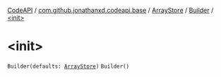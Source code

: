 [CodeAPI](../../../index.md) / [com.github.jonathanxd.codeapi.base](../../index.md) / [ArrayStore](../index.md) / [Builder](index.md) / [&lt;init&gt;](.)

# &lt;init&gt;

`Builder(defaults: `[`ArrayStore`](../index.md)`)`
`Builder()`